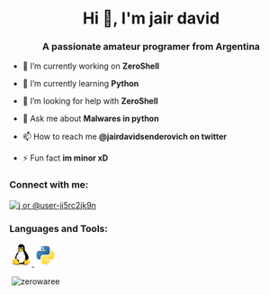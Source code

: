 <h1 align="center">Hi 👋, I'm jair david</h1>
<h3 align="center">A passionate amateur programer from Argentina </h3>

- 🔭 I’m currently working on **ZeroShell**

- 🌱 I’m currently learning **Python**

- 🤝 I’m looking for help with **ZeroShell**

- 💬 Ask me about **Malwares in python**

- 📫 How to reach me **@jairdavidsenderovich on twitter**

- ⚡ Fun fact **im minor xD**

<h3 align="left">Connect with me:</h3>
<p align="left">
<a href="https://www.youtube.com/channel/UC0bTJgWa-xQdmRi4FRH0VMw" target="blank"><img align="center" src="https://raw.githubusercontent.com/rahuldkjain/github-profile-readme-generator/master/src/images/icons/Social/youtube.svg" alt="j or @user-ji5rc2jk9n" height="30" width="40" /></a>
</p>

<h3 align="left">Languages and Tools:</h3>
<p align="left"> <a href="https://www.linux.org/" target="_blank" rel="noreferrer"> <img src="https://raw.githubusercontent.com/devicons/devicon/master/icons/linux/linux-original.svg" alt="linux" width="40" height="40"/> </a> <a href="https://www.python.org" target="_blank" rel="noreferrer"> <img src="https://raw.githubusercontent.com/devicons/devicon/master/icons/python/python-original.svg" alt="python" width="40" height="40"/> </a> </p>

<p>&nbsp;<img align="center" src="https://github-readme-stats.vercel.app/api?username=zerowaree&show_icons=true&locale=en" alt="zerowaree" /></p>
